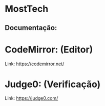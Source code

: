 # MostTech

## Documentação:

# CodeMirror: (Editor)
Link: https://codemirror.net/

# Judge0: (Verificação)
Link: https://judge0.com/
